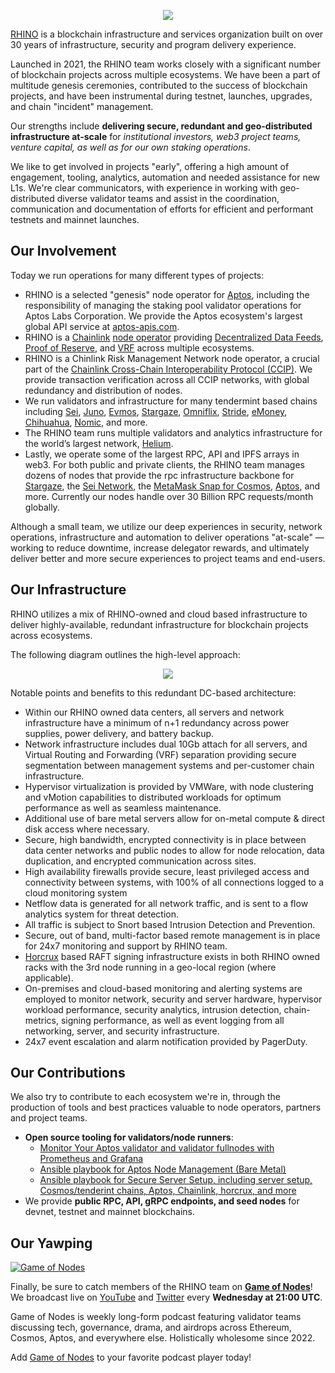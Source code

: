 <p align="center">
  <img src="https://grabup.teamhim.com/eudemonics-nipponize-tearproof-hyponoia.png" />
</p>

[RHINO](https://rhinostake.com) is a blockchain infrastructure and services organization built on over 30 years of infrastructure, security and program delivery experience.

Launched in 2021, the RHINO team works closely with a significant number of blockchain projects across multiple ecosystems. We have been a part of multitude genesis ceremonies, contributed to the success of blockchain projects, and have been instrumental during testnet, launches, upgrades, and chain "incident" management.

Our strengths include **delivering secure, redundant and geo-distributed infrastructure at-scale** for _institutional investors, web3 project teams, venture capital, as well as for our own staking operations_.

We like to get involved in projects "early", offering a high amount of engagement, tooling, analytics, automation and needed assistance for new L1s. We're clear communicators, with experience in working with geo-distributed diverse validator teams and assist in the coordination, communication and documentation of efforts for efficient and performant testnets and mainnet launches.

## Our Involvement

Today we run operations for many different types of projects:

- RHINO is a selected "genesis" node operator for [Aptos](https://aptoslabs.com/), including the responsibility of managing the staking pool validator operations for Aptos Labs Corporation. We provide the Aptos ecosystem's largest global API service at [aptos-apis.com](https://aptos-apis.com).
- RHINO is a [Chainlink](https://chain.link/) [node operator](https://market.link/nodes/RHINO) providing [Decentralized Data Feeds](https://chain.link/data-feeds), [Proof of Reserve](https://chain.link/proof-of-reserve), and [VRF](https://chain.link/vrf) across multiple ecosystems.
- RHINO is a Chinlink Risk Management Network node operator, a crucial part of the [Chainlink Cross-Chain Interoperability Protocol (CCIP)](https://chain.link/cross-chain). We provide transaction verification across all CCIP networks, with global redundancy and distribution of nodes.
- We run validators and infrastructure for many tendermint based chains including [Sei](https://www.mintscan.io/sei/validators/seivaloper146m089lq8mkqw6w0mmlhxz6247g2taha89at74), [Juno](https://www.mintscan.io/juno/validators/junovaloper166r5ylkp70xe0ysq2hjxn26m4q9vfn8q3lv46c), [Evmos](https://www.mintscan.io/evmos/validators/evmosvaloper1vrruadnv4glvjze923m9rjaq96fyzks6egmspz), [Stargaze](https://www.mintscan.io/stargaze/validators/starsvaloper1xru87608vdps23q4s79006lcsm0tfxcl4juuy5), [Omniflix](https://www.mintscan.io/omniflix/validators/omniflixvaloper1kwrz43n3u7ha6a4k6rndxdw3rt2rw6us2jqet2), [Stride](https://www.mintscan.io/stride/validators/stridevaloper1x6vpftuzdy44uxpsumhr8sxyapth8nf5crq6sy), [eMoney](https://www.mintscan.io/emoney/validators/emoneyvaloper1ght4t8sf4xv4eyma2su7evvdfcx0w89kaphfnk), [Chihuahua](https://www.mintscan.io/chihuahua/validators/chihuahuavaloper14wgwtldstxfp93tcvgkdulpje3mn5u2pum7xsl), [Nomic](https://app.nomic.io/#/staking), and more.
- The RHINO team runs multiple validators and analytics infrastructure for the world’s largest network, [Helium](https://www.helium.com/).
- Lastly, we operate some of the largest RPC, API and IPFS arrays in web3. For both public and private clients, the RHINO team manages dozens of nodes that provide the rpc infrastructure backbone for [Stargaze](https://stargaze.zone), the [Sei Network](https://app.sei.io/), the [MetaMask Snap for Cosmos](https://github.com/cosmos/snap), [Aptos](https://aptos-apis.com), and more. Currently our nodes handle over 30 Billion RPC requests/month globally.

Although a small team, we utilize our deep experiences in security, network operations, infrastructure and automation to deliver operations "at-scale" &mdash; working to reduce downtime, increase delegator rewards, and ultimately deliver better and more secure experiences to project teams and end-users.

## Our Infrastructure

RHINO utilizes a mix of RHINO-owned and cloud based infrastructure to deliver highly-available, redundant infrastructure for blockchain projects across ecosystems.

The following diagram outlines the high-level approach:

<p align="center">
  <img src="https://grabup.teamhim.com/achievement-precedentable-greekery-meschantly.png" />
</p>

Notable points and benefits to this redundant DC-based architecture:

- Within our RHINO owned data centers, all servers and network infrastructure have a minimum of n+1 redundancy across power supplies, power delivery, and battery backup.
- Network infrastructure includes dual 10Gb attach for all servers, and Virtual Routing and Forwarding (VRF) separation providing secure segmentation between management systems and per-customer chain infrastructure.
- Hypervisor virtualization is provided by VMWare, with node clustering and vMotion capabilities to distributed workloads for optimum performance as well as seamless maintenance.
- Additional use of bare metal servers allow for on-metal compute & direct disk access where necessary.
- Secure, high bandwidth, encrypted connectivity is in place between data center networks and public nodes to allow for node relocation, data duplication, and encrypted communication across sites.
- High availability firewalls provide secure, least privileged access and connectivity between systems, with 100% of all connections logged to a cloud monitoring system
- Netflow data is generated for all network traffic, and is sent to a flow analytics system for threat detection.
- All traffic is subject to Snort based Intrusion Detection and Prevention.
- Secure, out of band, multi-factor based remote management is in place for 24x7 monitoring and support by RHINO team.
- [Horcrux](https://github.com/strangelove-ventures/horcrux) based RAFT signing infrastructure exists in both RHINO owned racks with the 3rd node running in a geo-local region (where applicable).
- On-premises and cloud-based monitoring and alerting systems are employed to monitor network, security and server hardware, hypervisor workload performance, security analytics, intrusion detection, chain-metrics, signing performance, as well as event logging from all networking, server, and security infrastructure.
- 24x7 event escalation and alarm notification provided by PagerDuty.

## Our Contributions

We also try to contribute to each ecosystem we're in, through the production of tools and best practices valuable to node operators, partners and project teams.

- **Open source tooling for validators/node runners**:
  - [Monitor Your Aptos validator and validator fullnodes with Prometheus and Grafana](https://github.com/RhinoStake/aptos_monitoring)
  - [Ansible playbook for Aptos Node Management (Bare Metal)](https://github.com/RhinoStake/ansible-aptos)
  - [Ansible playbook for Secure Server Setup, including server setup, Cosmos/tenderint chains, Aptos, Chainlink, horcrux, and more](https://github.com/RhinoStake/secure-server-setup-ansible)
- We provide **public RPC, API, gRPC endpoints, and seed nodes** for devnet, testnet and mainnet blockchains.

## Our Yawping

[![Game of Nodes](https://grabup.teamhim.com/seminormal-talukas-inscenation-sidewise.png)](https://rss.com/podcasts/game-of-nodes/)

Finally, be sure to catch members of the RHINO team on **[Game of Nodes](https://twitter.com/gameofnodes_)**! We broadcast live on [YouTube](https://www.youtube.com/channel/UCWsyvi27z0i2bmOyBw1MAKA/videos?reload=9) and [Twitter](https://twitter.com/gameofnodes_) every **Wednesday at 21:00 UTC**.

Game of Nodes is weekly long-form podcast featuring validator teams discussing tech, governance, drama, and airdrops across Ethereum, Cosmos, Aptos, and everywhere else. Holistically wholesome since 2022.

Add [Game of Nodes](https://rss.com/podcasts/game-of-nodes/) to your favorite podcast player today!
